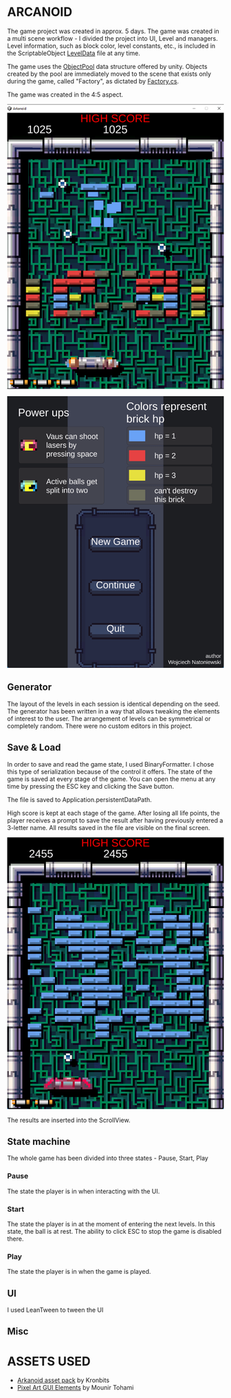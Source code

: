 # ARCANOID

The game project was created in approx. 5 days. The game was created in a multi scene workflow - I divided the project into UI, Level and managers.
Level information, such as block color, level constants, etc., is included in the ScriptableObject [LevelData](Assets/Natoniewski_Arkanoid/Scripts/GameLevel/LevelData.cs) file at any time.

The game uses the [ObjectPool](https://docs.unity3d.com/ScriptReference/Pool.ObjectPool_1.html) data structure offered by unity. Objects created by the pool are immediately moved to the scene that exists only during the game, called "Factory", as dictated by [Factory.cs](Assets/Natoniewski_Arkanoid/Scripts/PersistantGame/Factory.cs).

The game was created in the 4:5 aspect.

![](Images/Gra.png)

![](Images/Gameplay.gif)

## Generator

The layout of the levels in each session is identical depending on the seed. The generator has been written in a way that allows tweaking the elements of interest to the user.
The arrangement of levels can be symmetrical or completely random. There were no custom editors in this project.

## Save & Load

In order to save and read the game state, I used BinaryFormatter. I chose this type of serialization because of the control it offers.
The state of the game is saved at every stage of the game. You can open the menu at any time by pressing the ESC key and clicking the Save button.

The file is saved to Application.persistentDataPath.

High score is kept at each stage of the game. After losing all life points, the player receives a prompt to save the result after having previously entered a 3-letter name.
All results saved in the file are visible on the final screen.

![](Images/SaveLoad.gif)

The results are inserted into the ScrollView.

## State machine

The whole game has been divided into three states - Pause, Start, Play

### Pause

The state the player is in when interacting with the UI.

### Start

The state the player is in at the moment of entering the next levels. In this state, the ball is at rest.
The ability to click ESC to stop the game is disabled there.

### Play

The state the player is in when the game is played.

## UI

I used LeanTween to tween the UI

## Misc

<!--  Known bug: -->

<!--  power-ups move in every state. The solution is to write a power up manager. This one would have a list of power ups and a factory, and like [BallManager](Assets/Natoniewski_Arkanoid/Scripts/PersistantGame/BallManager.cs) it would move powerups in the OnPlayUpdate() method. Thus, it solves the problem of lazy instancing of power ups by [Brick](Assets/Natoniewski_Arkanoid/Scripts/GameLevel/Bricks/Brick.cs). I did not do it because I did it many times in this assignment and therefore felt that I no longer needed to prove that I was able to do it. -->

# ASSETS USED

- [Arkanoid asset pack](https://kronbits.itch.io/matriax-free-assets) by Kronbits
- [Pixel Art GUI Elements](https://mounirtohami.itch.io/pixel-art-gui-elements) by Mounir Tohami
